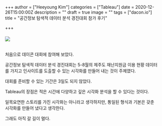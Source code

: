+++
author = ["Heeyoung Kim"]
categories = ["Tableau"]
date = 2020-12-26T15:00:00Z
description = ""
draft = true
image = ""
tags = ["dacon.io"]
title = "공간정보 탐색적 데이터 분석 경진대회 참가 후기"

+++
###### <div class='tableauPlaceholder' id='viz1609079659693' style='position: relative'><noscript><a href='#'><img alt=' ' src='https://public.tableau.com/static/images/je/jeju_story/sheet14/1_rss.png' style='border: none' /></a></noscript><object class='tableauViz'  style='display:none;'><param name='host_url' value='https%3A%2F%2Fpublic.tableau.com%2F' /> <param name='embed_code_version' value='3' /> <param name='site_root' value='' /><param name='name' value='jeju_story/sheet14' /><param name='tabs' value='no' /><param name='toolbar' value='yes' /><param name='static_image' value='https://public.tableau.com/static/images/je/jeju_story/sheet14/1.png' /> <param name='animate_transition' value='yes' /><param name='display_static_image' value='yes' /><param name='display_spinner' value='yes' /><param name='display_overlay' value='yes' /><param name='display_count' value='yes' /><param name='language' value='ko' /><param name='filter' value='publish=yes' /></object></div>                <script type='text/javascript'>                    var divElement = document.getElementById('viz1609079659693');                    var vizElement = divElement.getElementsByTagName('object')\[0\];                    vizElement.style.width='100%';vizElement.style.height=(divElement.offsetWidth*0.75)+'px';                    var scriptElement = document.createElement('script');                    scriptElement.src = 'https://public.tableau.com/javascripts/api/viz_v1.js';                    vizElement.parentNode.insertBefore(scriptElement, vizElement);                </script>

처음으로 데이콘 대회에 참여해 보았다.

공간정보 탐색적 데이터 분석 경진대회는 5-8월의 제주도 재난지원금 이용 현황 데이터를 가지고 인사이트를 도출할 수 있는 시각화를 만들어 내는 것이 주제였다.

대회를 준비할 수 있는 기간은 3일도 되지 않았다.

Tableau의 장점은 적은 시간에 다양하고 깊은 시각화 분석을 할 수 있다는 것이다.

일목요연한 스토리를 가진 시각화는 아니라고 생각하지만, 통일된 형식과 기본은 갖춘 시각화를 만들어 냈다고 생각한다.

그래도 아직 갈 길이 멀다.